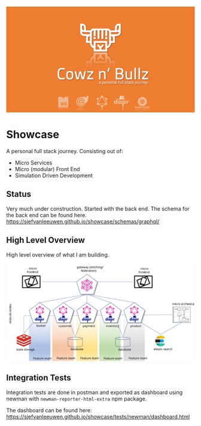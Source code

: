 ![banner](./docs/images/banner.svg)


# Showcase

A personal full stack journey. Consisting out of:

* Micro Services
* Micro (modular) Front End
* Simulation Driven Development

## Status

Very much under construction. Started with the back end. The schema for the back end can be found here.
https://sjefvanleeuwen.github.io/showcase/schemas/graphql/

## High Level Overview

High level overview of what I am building.

![High Level Overview](./docs/images/high-level.svg)

## Integration Tests

Integration tests are done in postman and exported as dashboard using newman with `newman-reporter-html-extra` npm package.

The dashboard can be found here:
https://sjefvanleeuwen.github.io/showcase/tests/newman/dashboard.html

